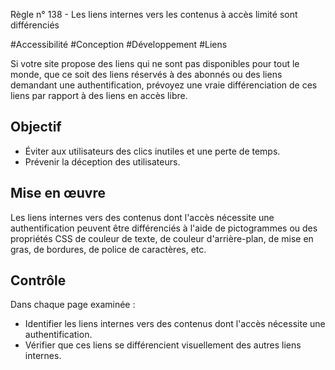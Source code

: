 
Règle n° 138  - Les liens internes vers les contenus à accès limité sont différenciés

#Accessibilité #Conception #Développement #Liens

Si votre site propose des liens qui ne sont pas disponibles pour tout le monde, que ce soit des liens réservés à des abonnés ou des liens demandant une authentification, prévoyez une vraie différenciation de ces liens par rapport à des liens en accès libre.

Objectif
--------

*   Éviter aux utilisateurs des clics inutiles et une perte de temps.
*   Prévenir la déception des utilisateurs.

Mise en œuvre
-------------

Les liens internes vers des contenus dont l'accès nécessite une authentification peuvent être différenciés à l'aide de pictogrammes ou des propriétés CSS de couleur de texte, de couleur d'arrière-plan, de mise en gras, de bordures, de police de caractères, etc.

Contrôle
--------

Dans chaque page examinée :

*   Identifier les liens internes vers des contenus dont l'accès nécessite une authentification.
*   Vérifier que ces liens se différencient visuellement des autres liens internes.
